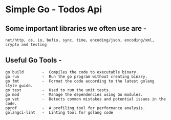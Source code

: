 # Simple Go - Todos Api

## Some important libraries we often use are -
`net/http, os, io, bufio, sync, time, encoding/json, encoding/xml, crypto and testing`

## Useful Go Tools -
```
go build        -  Compiles the code to executable binary.
go run          -  Run the go program without creating binary.
go fmt          -  Format the code according to the latest golang style guide.
go test         -  Used to run the unit tests.
go mod          -  Manage the dependencies using Go modules.
go vet          -  Detects common mistakes and potential issues in the code.
pprof           -  A profiling tool for performance analysis.
golangci-lint   -  Linting tool for golang code
```